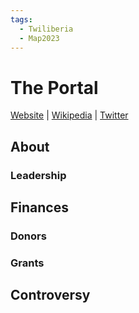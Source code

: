 ```yaml
---
tags:
  - Twiliberia
  - Map2023
---
```

# The Portal

[Website]() | [Wikipedia]() |  [Twitter]()

## About

### Leadership

## Finances

### Donors




### Grants


## Controversy

